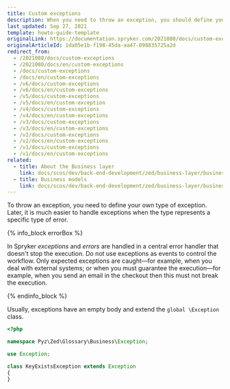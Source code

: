 ```yaml
---
title: Custom exceptions
description: When you need to throw an exception, you should define your own type of exception.
last_updated: Sep 27, 2021
template: howto-guide-template
originalLink: https://documentation.spryker.com/2021080/docs/custom-exceptions
originalArticleId: 1da05e1b-f198-45da-aa47-898835725a2d
redirect_from:
  - /2021080/docs/custom-exceptions
  - /2021080/docs/en/custom-exceptions
  - /docs/custom-exceptions
  - /docs/en/custom-exceptions
  - /v6/docs/custom-exceptions
  - /v6/docs/en/custom-exceptions
  - /v5/docs/custom-exceptions
  - /v5/docs/en/custom-exception
  - /v4/docs/custom-exceptions
  - /v4/docs/en/custom-exceptions
  - /v3/docs/custom-exceptions
  - /v3/docs/en/custom-exceptions
  - /v2/docs/custom-exceptions
  - /v2/docs/en/custom-exceptions
  - /v1/docs/custom-exceptions
  - /v1/docs/en/custom-exceptions
related:
  - title: About the Business layer
    link: docs/scos/dev/back-end-development/zed/business-layer/business-layer.html
  - title: Business models
    link: docs/scos/dev/back-end-development/zed/business-layer/business-models.html
---
```


To throw an exception, you need to define your own type of exception. Later, it is much easier to handle exceptions when the type represents a specific type of error.

{% info_block errorBox %}

In Spryker *exceptions* and *errors* are handled in a central error handler that doesn't stop the execution. Do not use exceptions as events to control the workflow. Only expected exceptions are caught—for example, when you deal with external systems; or when you must guarantee the execution—for example, when you send an email in the checkout then this must not break the execution.

{% endinfo_block %}

Usually, exceptions have an empty body and extend the `global \Exception` class.

```php
<?php

namespace Pyz\Zed\Glossary\Business\Exception;

use Exception;

class KeyExistsException extends Exception
{
}
```